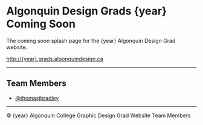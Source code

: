 # Algonquin Design Grads {year}<br>Coming Soon

The coming soon splash page for the {year} Algonquin Design Grad website.

<http://{year}.grads.algonquindesign.ca>

---

## Team Members

- [@thomasjbradley](https://github.com/thomasjbradley)

---

© {year} Algonquin College Graphic Design Grad Website Team Members
